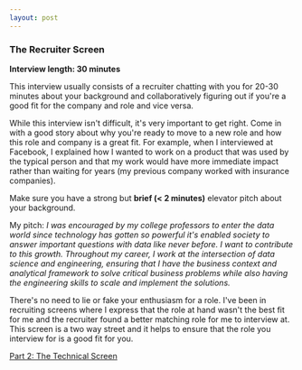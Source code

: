 ```yaml
---
layout: post
---
```


### The Recruiter Screen

**Interview length: 30 minutes**

This interview usually consists of a recruiter chatting with you
for 20-30 minutes about your background and collaboratively figuring out if you're
a good fit for the company and role and vice versa.

While this interview isn't difficult, it's very important to get right. Come in
with a good story about why you're ready to move to a new role and how this role
and company is a great fit. For example, when I interviewed at Facebook, I explained
how I wanted to work on a product that was used by the typical person and that
my work would have more immediate impact rather than waiting for years (my previous
company worked with insurance companies).

Make sure you have a strong but **brief (< 2 minutes)** elevator pitch about your
background.

My pitch: *I was encouraged by my college professors to enter the
data world since technology has gotten so powerful it's enabled society to answer
important questions with data like never before. I want to contribute to this growth.
Throughout my career, I work at the intersection of data science and engineering,
ensuring that I have the business context and analytical framework to solve
critical business problems while also having the engineering skills to scale and
implement the solutions.*

There's no need to lie or fake your enthusiasm for a role. I've been in recruiting
screens where I express that the role at hand wasn't the best fit for me and the
recruiter found a better matching role for me to interview at. This screen is a
two way street and it helps to ensure that the role you interview for is a good
fit for you.

<a href="{{ site.baseurl }}/blog/data-science-interviews-part-2/">
Part 2: The Technical Screen
</a>
